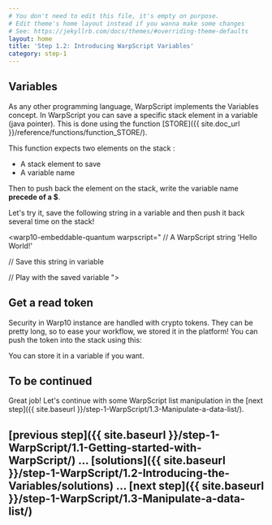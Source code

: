 ```yaml
---
# You don't need to edit this file, it's empty on purpose.
# Edit theme's home layout instead if you wanna make some changes
# See: https://jekyllrb.com/docs/themes/#overriding-theme-defaults
layout: home
title: 'Step 1.2: Introducing WarpScript Variables'
category: step-1
---
```



## Variables

As any other programming language, WarpScript implements the Variables concept. In WarpScript you can save a specific stack element in a variable (java pointer). This is done using the function [STORE]({{ site.doc_url }}/reference/functions/function_STORE/). 

This function expects two elements on the stack : 
- A stack element to save
- A variable name

Then to push back the element on the stack, write the variable name **precede of a $**.

Let's try it, save the following string in a variable and then push it back several time on the stack!


<warp10-embeddable-quantum warpscript="
// A WarpScript string
'Hello World!'

// Save this string in variable


// Play with the saved variable
">
</warp10-embeddable-quantum>


## Get a read token

Security in Warp10 instance are handled with crypto tokens. They can be pretty long, so to ease your workflow, we stored it in the platform! You can push the token into the stack using this:

<warp10-embeddable-quantum warpscript="
@HELLOEXOWORLD/GETREADTOKEN
">
</warp10-embeddable-quantum>

You can store it in a variable if you want.

## To be continued

Great job! Let's continue with some WarpScript list manipulation in the [next step]({{ site.baseurl }}/step-1-WarpScript/1.3-Manipulate-a-data-list/).

## [previous step]({{ site.baseurl }}/step-1-WarpScript/1.1-Getting-started-with-WarpScript/) ... [solutions]({{ site.baseurl }}/step-1-WarpScript/1.2-Introducing-the-Variables/solutions) ... [next step]({{ site.baseurl }}/step-1-WarpScript/1.3-Manipulate-a-data-list/)
